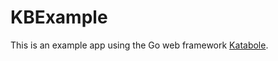# KBExample
This is an example app using the Go web framework [Katabole](https://github.com/dankinder/katabole).
